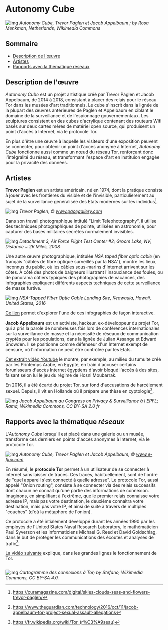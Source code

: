 # Autonomy Cube

![img](media/autonomy_cube.jpg)
*Autonomy Cube, Trevor Paglen et Jacob Appelbaum ; by Rosa Menkman, Netherlands, Wikimedia Commons*

## Sommaire

- [Description de l'œuvre](#description-de-loeuvre)
- [Artistes](#artistes)
- [Rapports avec la thématique réseaux](#rapports-avec-la-thematique-reseaux)

## Description de l'œuvre

*Autonomy Cube* est un projet artistique créé par Trevor Paglen et Jacob Appelbaum, de 2014 à 2018, consistant à placer des relais pour le réseau Tor dans les musées d'art traditionnels. Le cube s'inscrit dans la lignée de la plupart des œuvres antérieures de Paglen et Appelbaum en ciblant le domaine de la surveillance et de l'espionnage gouvernementaux. Les sculptures consistent en des cubes d'acrylique contenant des routeurs Wifi basés sur deux cartes mères de matériel open source, qui produisent un point d'accès à Internet, via le protocole Tor. 

En plus d'être une œuvre à laquelle les visiteurs d'une exposition peuvent se connecter, pour obtenir un point d'accès anonyme à Internet, *Autonomy Cube* fonctionne aussi comme un nœud du réseau Tor, renforçant donc l'intégralité du réseau, et transformant l'espace d'art en instituion engagée pour la privacité des données. 


## Artistes

**Trevor Paglen** est un artiste américain, né en 1974, dont la pratique consiste à jouer avec les frontières du visible et de l'invisible, particulièrement au sujet de la surveillance généralisée des Etats modernes sur les individus[^1]. 

![img](media/trevor_paglen.jpg)
*Trevor Paglen, © www.pacegallery.com*

Dans son travail photographique intitulé "Limit Telephotography", il utilise des techniques photographiques de pointe, utilisées en astronomie, pour capturer des bases militaires secrètes normalement invisibles. 

![img](media/limit_telephotography.jpg)
*Detachment 3, Air Force Flight Test Center #2; Groom Lake, NV; Distance ~ 26 Miles, 2008*

Une autre œuvre photographique, intitulée *NSA taped fiber optic cable* (en français "câbles de fibre optique surveillés par la NSA"), montre les lieux, inconnus du public, où les câbles sous-marins d'Internet arrivent sur les côtes. À côté des photos de baigneurs illustrant l'insouciance des foules, ou de panorama côtiers typiques des photographies de vacances, des infographies expliquent différents aspects techniques de cette surveillance de masse furtive.

![img](media/fiber_optic_cable_2.jpg)
*NSA-Tapped Fiber Optic Cable Landing Site, Keawaula, Hawaii, United States, 2016*

[Ce lien](http://dismagazine.com/dystopia/73110/trevor-paglen-nsa-tapped-fiber-optic-cable-landing-site-%E2%80%A8mastic-beach-new-york-united-states/) permet d'explorer l'une de ces infographies de façon interactive. 

**Jacob Appelbaum** est un activiste, hackeur, ex-développeur du projet Tor, qui a pris la parole de nombreuses fois lors de conférences internationales sur la surveillance de masse et la nécessité de réseaux de communication cryptés pour les populations, dans la lignée de Julian Assange et Edward Snowden. Il se positionne comme défenseur d'un Internet exempt de censure, où l'information ne peut être contrôlée par les Etats. 

[Cet extrait vidéo Youtube](https://www.youtube.com/watch?v=0qa8SRN86V8) le montre, par exemple, au milieu du tumulte créé par les Printemps Arabe, en Egypte, en train d'accuser certains forunisseurs d'accès Internet égyptiens d'avoir bloqué l'accès à des sites, faisant selon lui le jeu du régime de Hosni Moubarrak. 

En 2016, il a été écarté du projet Tor, sur fond d'accusations de harcèlement sexuel. Depuis, il vit en Hollande où il prépare une thèse en cyptologie[^2]. 

![img](media/jacob_appelbaum.jpg)
*Jacob Appelbaum au Congress on Privacy & Surveillance à l'EPFL; Rama, Wikimedia Commons, CC BY-SA 2.0 fr*

## Rapports avec la thématique *réseaux*

L'*Autonomy Cube* lorsqu'il est placé dans une galerie ou un musée, transforme ces derniers en points d'accès anonymes à Internet, via le protocole Tor. 

![img](media/autonomy_cube_2.jpg%2C1600)
*Autonomy Cube, Trevor Paglen et Jacob Appelbaum; © www.e-flux.com*

En résumé, le **protocole Tor** permet à un utilisateur de se connecter à internet sans laisser de traces. Ces traces, habituellement, sont de l'ordre de "quel appareil s'est connecté à quelle adresse". Le protocole Tor, aussi appelé "Onion routing", consiste à se connecter via des relais successifs dont chacun ne connait qu'une partie des informations de connexion. Imaginons, en simplifiant à l'extrême, que le premier relais connaisse votre adresse IP, mais pas votre destination, le deuxième connaitra votre destination, mais pas votre IP, et ainsi de suite à travers de multiples "couches" (d'où la métaphore de l'onion). 

Ce protocole a été intialement développé durant les années 1990 par les employés de l'United States Naval Research Laboratory, le mathématicien Paul Syverson et les informaticiens Michael G. Reed et David Goldschlag, dans le but de protéger les communications des écoutes et analyses de trafic[^3].

[La vidéo suivante](https://youtu.be/QRYzre4bf7I) explique, dans les grandes lignes le fonctionnement de Tor. 

```{youtube} QRYzre4bf7I
```

![img](media/tor_geography.png)
*Cartogramme des connexions à Tor; by Stefano, Wikimedia Commons, CC BY-SA 4.0.*


[^1]: https://curamagazine.com/digital/skies-clouds-seas-and-flowers-trevor-paglen/

[^2]: https://www.theguardian.com/technology/2016/oct/11/jacob-appelbaum-tor-project-sexual-assault-allegations

[^3]: https://fr.wikipedia.org/wiki/Tor_(r%C3%A9seau)